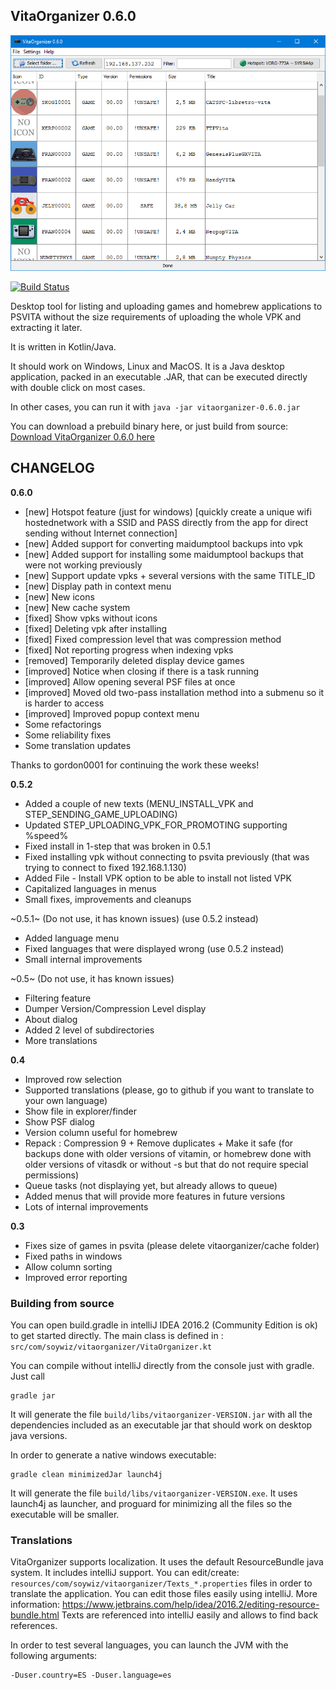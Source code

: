 ## VitaOrganizer 0.6.0

![](extra/screenshot-0.6.png)

[![Build Status](https://travis-ci.org/vitaorganizer/vitaorganizer.svg?branch=gordon-dev)](https://travis-ci.org/vitaorganizer/vitaorganizer)

Desktop tool for listing and uploading games and homebrew applications to PSVITA without the size requirements
of uploading the whole VPK and extracting it later.

It is written in Kotlin/Java.

It should work on Windows, Linux and MacOS. It is a Java desktop application, packed in an executable .JAR, that
can be executed directly with double click on most cases.

In other cases, you can run it with `java -jar vitaorganizer-0.6.0.jar`

You can download a prebuild binary here, or just build from source:
[Download VitaOrganizer 0.6.0 here](https://github.com/vitaorganizer/vitaorganizer/releases/tag/0.6.0)

## CHANGELOG

**0.6.0**

* [new] Hotspot feature (just for windows) [quickly create a unique wifi hostednetwork with a SSID and PASS directly from the app for direct sending without Internet connection]
* [new] Added support for converting maidumptool backups into vpk
* [new] Added support for installing some maidumptool backups that were not working previously
* [new] Support update vpks + several versions with the same TITLE_ID
* [new] Display path in context menu
* [new] New icons
* [new] New cache system
* [fixed] Show vpks without icons
* [fixed] Deleting vpk after installing
* [fixed] Fixed compression level that was compression method
* [fixed] Not reporting progress when indexing vpks
* [removed] Temporarily deleted display device games
* [improved] Notice when closing if there is a task running
* [improved] Allow opening several PSF files at once
* [improved] Moved old two-pass installation method into a submenu so it is harder to access
* [improved] Improved popup context menu
* Some refactorings
* Some reliability fixes
* Some translation updates

Thanks to gordon0001 for continuing the work these weeks!

**0.5.2**

* Added a couple of new texts (MENU_INSTALL_VPK and STEP_SENDING_GAME_UPLOADING)
* Updated STEP_UPLOADING_VPK_FOR_PROMOTING supporting %speed%
* Fixed install in 1-step that was broken in 0.5.1
* Fixed installing vpk without connecting to psvita previously (that was trying to connect to fixed 192.168.1.130)
* Added File - Install VPK option to be able to install not listed VPK
* Capitalized languages in menus
* Small fixes, improvements and cleanups

~0.5.1~ (Do not use, it has known issues) (use 0.5.2 instead)

* Added language menu
* Fixed languages that were displayed wrong (use 0.5.2 instead)
* Small internal improvements

~0.5~ (Do not use, it has known issues)

* Filtering feature
* Dumper Version/Compression Level display
* About dialog
* Added 2 level of subdirectories
* More translations

**0.4**

* Improved row selection
* Supported translations (please, go to github if you want to translate to your own language)
* Show file in explorer/finder
* Show PSF dialog
* Version column useful for homebrew
* Repack : Compression 9 + Remove duplicates + Make it safe (for backups done with older versions of vitamin, or homebrew done with older versions of vitasdk or without -s but that do not require special permissions)
* Queue tasks (not displaying yet, but already allows to queue)
* Added menus that will provide more features in future versions
* Lots of internal improvements

**0.3**

* Fixes size of games in psvita (please delete vitaorganizer/cache folder)
* Fixed paths in windows
* Allow column sorting
* Improved error reporting

### Building from source

You can open build.gradle in intelliJ IDEA 2016.2 (Community Edition is ok) to get started directly.
The main class is defined in : `src/com/soywiz/vitaorganizer/VitaOrganizer.kt`

You can compile without intelliJ directly from the console just with gradle. Just call

```
gradle jar
```

It will generate the file `build/libs/vitaorganizer-VERSION.jar` with all the dependencies included as an executable jar
that should work on desktop java versions.

In order to generate a native windows executable:

```
gradle clean minimizedJar launch4j
```

It will generate the file `build/libs/vitaorganizer-VERSION.exe`. It uses launch4j as launcher,
and proguard for minimizing all the files so the executable will be smaller.

### Translations

VitaOrganizer supports localization. It uses the default ResourceBundle java system. It includes intelliJ support.
You can edit/create: `resources/com/soywiz/vitaorganizer/Texts_*.properties` files in order to translate the application.
You can edit those files easily using intelliJ. More information: https://www.jetbrains.com/help/idea/2016.2/editing-resource-bundle.html
Texts are referenced into intelliJ easily and allows to find back references.

In order to test several languages, you can launch the JVM with the following arguments:
```
-Duser.country=ES -Duser.language=es
```
